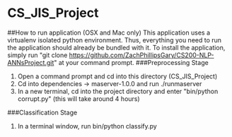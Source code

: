 # CS_JIS_Project


##How to run application (OSX and Mac only)
This application uses a virtualenv isolated python environment. Thus, everything you need to run the application should already be bundled with it. To install the application, simply run "git clone https://github.com/ZachPhillipsGary/CS200-NLP-ANNsProject.git" at your command prompt.
###Preprocessing Stage
1. Open a command prompt and cd into this directory (CS_JIS_Project)
2. Cd into dependencies -> maserver-1.0.0 and run ./runmaserver
3. In a new terminal, cd into the project directory and enter "bin/python corrupt.py" (this will take around 4 hours)

###Classification Stage
1. In a terminal window, run bin/python classify.py
